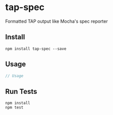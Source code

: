 # tap-spec
 
Formatted TAP output like Mocha's spec reporter
 
## Install
 
```
npm install tap-spec --save
```
 
## Usage
 
```js
// Usage
```
 
## Run Tests
 
```
npm install
npm test
```